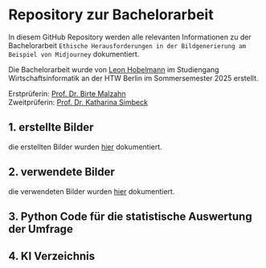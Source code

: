 # Repository zur Bachelorarbeit

 In diesem GitHub Repository werden alle relevanten Informationen zu der Bachelorarbeit `Ethische Herausforderungen in der Bildgenerierung am Beispiel von Midjourney` dokumentiert.

Die Bachelorarbeit wurde von [Leon Hobelmann](mailto:leon.hobelmann@student.htw-berlin.de) im Studiengang Wirtschaftsinformatik an der HTW Berlin im Sommersemester 2025 erstellt.

Erstprüferin: [Prof. Dr. Birte Malzahn](https://www.htw-berlin.de/hochschule/personen/person/?eid=8589)<br>
Zweitprüferin: [Prof. Dr. Katharina Simbeck](https://www.htw-berlin.de/hochschule/personen/person/?eid=9862)


## 1. erstellte Bilder
die erstellten Bilder wurden [hier](https://github.com/LeonHobelmann/bachelorarbeit/blob/main/erstelle_bilder.md) dokumentiert.

## 2. verwendete Bilder
die verwendeten Bilder wurden [hier](https://github.com/LeonHobelmann/bachelorarbeit/blob/main/verwendete_bilder.md) dokumentiert.

## 3. Python Code für die statistische Auswertung der Umfrage

## 4. KI Verzeichnis

